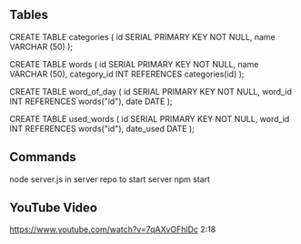 ## Tables

CREATE TABLE categories (
id SERIAL PRIMARY KEY NOT NULL,
name VARCHAR (50)
);

CREATE TABLE words (
id SERIAL PRIMARY KEY NOT NULL,
name VARCHAR (50),
category_id INT REFERENCES categories(id)
);

CREATE TABLE word_of_day (
id SERIAL PRIMARY KEY NOT NULL,
word_id INT REFERENCES words("id"),
date DATE
);

CREATE TABLE used_words (
id SERIAL PRIMARY KEY NOT NULL,
word_id INT REFERENCES words("id"),
date_used DATE
);

## Commands

node server.js in server repo to start server
npm start

## YouTube Video

https://www.youtube.com/watch?v=7qAXvOFhlDc
2:18
